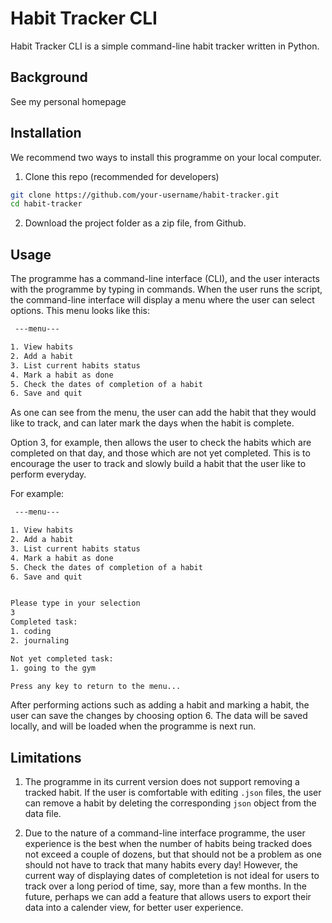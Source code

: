 # Habit Tracker CLI
Habit Tracker CLI is a simple command-line habit tracker written in Python.

## Background
See my personal homepage

## Installation

We recommend two ways to install this programme on your local computer.

1. Clone this repo (recommended for developers)

```bash
git clone https://github.com/your-username/habit-tracker.git
cd habit-tracker
```

2. Download the project folder as a zip file, from Github.



## Usage

The programme has a command-line interface (CLI), and the user interacts with the programme by typing in commands. When the user runs the script, the command-line interface will display a menu where the user can select options. This menu looks like this:

```zsh
 ---menu--- 

1. View habits
2. Add a habit
3. List current habits status
4. Mark a habit as done
5. Check the dates of completion of a habit
6. Save and quit

```
As one can see from the menu, the user can add the habit that they would like to track, and can later mark the days when the habit is complete. 

Option 3, for example, then allows the user to check the habits which are completed on that day, and those which are not yet completed. This is to encourage the user to track and slowly build a habit that the user like to perform everyday.

For example:
```zsh
 ---menu--- 

1. View habits
2. Add a habit
3. List current habits status
4. Mark a habit as done
5. Check the dates of completion of a habit
6. Save and quit


Please type in your selection 
3
Completed task:
1. coding
2. journaling

Not yet completed task:
1. going to the gym

Press any key to return to the menu...
```

After performing actions such as adding a habit and marking a habit, the user can save the changes by choosing option 6. The data will be saved locally, and will be loaded when the programme is next run.

## Limitations

1. The programme in its current version does not support removing a tracked habit. If the user is comfortable with editing `.json` files, the user can remove a habit by deleting the corresponding `json` object from the data file.

2. Due to the nature of a command-line interface programme, the user experience is the best when the number of habits being tracked does not exceed a couple of dozens, but that should not be a problem as one should not have to track that many habits every day! However, the current way of displaying dates of completetion is not ideal for users to track over a long period of time, say, more than a few months. In the future, perhaps we can add a feature that allows users to export their data into a calender view, for better user experience. 